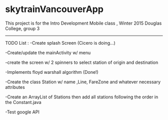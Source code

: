 # skytrainVancouverApp
This project is for the Intro Development Mobile class , Winter 2015 Douglas College, group 3 

***************************

TODO List :
-Create splash Screen (Cicero is doing...)

-Create/update the mainActivity w/ menu

 -create the screen w/ 2 spinners to select station of origin and destination 
 
 -Implements floyd warshall algorithm (Done!)
 
 -Create the class Station w/ name ,Line, FareZone and whatever necessary attributes  
 
  -Create an ArrayList of Stations then add all stations following the order in the Constant.java 
  
 -Test google API
  
